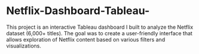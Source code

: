 # Netflix-Dashboard-Tableau-
This project is an interactive Tableau dashboard I built to analyze the Netflix dataset (6,000+ titles). The goal was to create a user-friendly interface that allows exploration of Netflix content based on various filters and visualizations.
